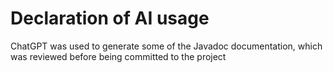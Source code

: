 # Declaration of AI usage

ChatGPT was used to generate some of the Javadoc documentation, which was reviewed before being committed to the project
